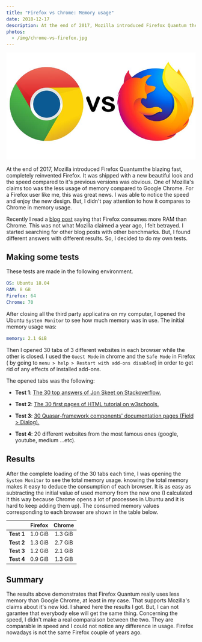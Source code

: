 ```yaml
---
title: "Firefox vs Chrome: Memory usage"
date: 2018-12-17
description: At the end of 2017, Mozilla introduced Firefox Quantum the blazing fast, completely reinvented Firefox. It was shipped with a new beautiful look and the speed compared to it's previous versions was obvious.
photos:
  - /img/chrome-vs-firefox.jpg
---
```


![Chrome vs Firefox image](/img/chrome-vs-firefox.jpg)

At the end of 2017, Mozilla introduced Firefox Quantum the blazing fast, completely reinvented Firefox. It was shipped with a new beautiful look and the speed compared to it's previous versions was obvious. One of Mozilla's claims too was the less usage of memory compared to Google Chrome. For a Firefox user like me, this was great news. I was able to notice the speed and enjoy the new design. But, I didn't pay attention to how it compares to Chrome in memory usage.

Recently I read a [blog post](https://www.businessinsider.com/google-chrome-vs-firefox-performance-memory-2018-7#1-get-chrome-to-its-purest-form-minus-your-profile-any-extensions-or-other-things-that-could-affect-the-result-9) saying that Firefox consumes more RAM than Chrome. This was not what Mozilla claimed a year ago, I felt betrayed. I started searching for other blog posts with other benchmarks. But, I found different answers with different results. So, I decided to do my own tests.

## Making some tests

These tests are made in the following environment.

```yaml
OS: Ubuntu 18.04
RAM: 8 GB
Firefox: 64
Chrome: 70
```

After closing all the third party applicatins on my computer, I opened the Ubuntu `System Monitor` to see how much memory was in use. The initial memory usage was:

```yaml
memory: 2.1 GiB
```

Then I opened 30 tabs of 3 different websites in each browser while the other is closed. I used the `Guest Mode` in chrome and the `Safe Mode` in Firefox ( by going to `menu > help > Restart with add-ons disabled`) in order to get rid of any effects of installed add-ons.

The opened tabs was the following:

* **Test 1**: [The 30 top answers of Jon Skeet on Stackoverflow.](https://stackoverflow.com/users/22656/jon-skeet?tab=answers)

* **Test 2**: [The 30 first pages of HTML tutorial on w3schools.](https://www.w3schools.com/html/default.asp)

* **Test 3**: [30 Quasar-framework components' documentation pages (Field > Dialog).](https://quasar-framework.org/components/)

* **Test 4**: 20 different websites from the most famous ones (google, youtube, medium ...etc).

## Results

After the complete loading of the 30 tabs each time, I was opening the `System Monitor` to see the total memory usage. knowing the total memory makes it easy to deduce the consumption of each browser. It is as easy as subtracting the initial value of used memory from the new one (I calculated it this way because Chrome opens a lot of processes in Ubuntu and it is hard to keep adding them up). The consumed memory values corresponding to each browser are shown in the table below.

|             | Firefox   | Chrome    |
|:-----------:|:---------:|:---------:|
| **Test 1**  |  1.0 GiB  |  1.3 GiB  |
| **Test 2**  |  1.3 GiB  |  2.7 GiB  |
| **Test 3**  |  1.2 GiB  |  2.1 GiB  |
| **Test 4**  |  0.9 GiB  |  1.3 GiB  |

## Summary

The results above demonstrates that Firefox Quantum really uses less memory than Google Chrome, at least in my case. That supports Mozilla's claims about it's new kid. I shared here the results I got. But, I can not garantee that everybody else will get the same thing. Concerning the speed, I didn't make a real comparaison between the two. They are comparable in speed and I could not notice any difference in usage. Firefox nowadays is not the same Firefox couple of years ago.